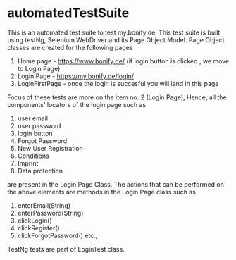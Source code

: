 # automatedTestSuite
This is an automated test suite to test my.bonify.de. 
This test suite is built using testNg, Selenium WebDriver and its Page Object Model. Page Object classes are created for the following pages
1. Home page - https://www.bonify.de/   (if login button is clicked , we move to Login Page)
2. Login Page - https://my.bonify.de/login/
3. LoginFirstPage - once the login is succesful you will land in this page

Focus of these tests are more on the item no. 2 (Login Page), Hence, all the components' locators of the login page such as 
1. user email
2. user password
3. login button
4. Forgot Password
5. New User Registration
6. Conditions
7. Imprint 
8. Data protection

are present in the Login Page Class. The actions that can be performed on the above elements are methods in the Login Page class such as
1. enterEmail(String)
2. enterPassword(String)
3. clickLogin()
4. clickRegister()
5. clickForgotPassword()
etc.,

TestNg tests are part of LoginTest class.
